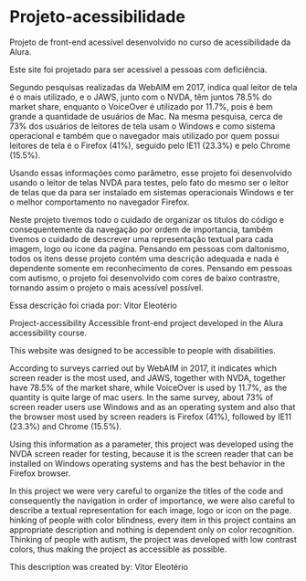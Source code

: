 # Projeto-acessibilidade
Projeto de front-end acessível desenvolvido no curso de acessibilidade da Alura.

Este site foi projetado para ser acessível a pessoas com deficiência.

Segundo pesquisas realizadas da WebAIM em 2017, indica qual leitor de tela é o mais utilizado, e o JAWS, junto com o NVDA, têm juntos 78.5% do market share, enquanto o VoiceOver é utilizado por 11.7%, pois é bem grande a quantidade de usuários de Mac. Na mesma pesquisa, cerca de 73% dos usuários de leitores de tela usam o Windows e como sistema operacional e também que o navegador mais utilizado por quem possui leitores de tela é o Firefox (41%), seguido pelo IE11 (23.3%) e pelo Chrome (15.5%).

Usando essas informações como parâmetro, esse projeto foi desenvolvido usando o leitor de telas NVDA para testes, pelo fato do mesmo ser o leitor de telas que da para ser instalado em sistemas operacionais Windows e ter o melhor comportamento no navegador Firefox.


Neste projeto tivemos todo o cuidado de organizar os titulos do código e consequentemente da navegação por ordem de importancia, também tivemos o cuidado de descrever uma representação textual para cada imagem, logo ou icone da pagina. Pensando em pessoas com daltonismo, todos os itens desse projeto contém uma descrição adequada e nada é dependente somente em reconhecimento de cores. Pensando em pessoas com autismo, o projeto foi desenvolvido com cores de baixo contrastre, tornando assim o projeto o mais acessível possível.

Essa descrição foi criada por: Vitor Eleotério













Project-accessibility
Accessible front-end project developed in the Alura accessibility course.

This website was designed to be accessible to people with disabilities.

According to surveys carried out by WebAIM in 2017, it indicates which screen reader is the most used, and JAWS, together with NVDA, together have 78.5% of the market share, while VoiceOver is used by 11.7%, as the quantity is quite large of mac users.
In the same survey, about 73% of screen reader users use Windows and as an operating system and also that the browser most used by screen readers is Firefox (41%), followed by IE11 (23.3%) and Chrome (15.5%).

Using this information as a parameter, this project was developed using the NVDA screen reader for testing, because it is the screen reader that can be installed on Windows operating systems and has the best behavior in the Firefox browser.

In this project we were very careful to organize the titles of the code and consequently the navigation in order of importance, we were also careful to describe a textual representation for each image, logo or icon on the page. hinking of people with color blindness, every item in this project contains an appropriate description and nothing is dependent only on color recognition. Thinking of people with autism, the project was developed with low contrast colors, thus making the project as accessible as possible. 

This description was created by: Vitor Eleotério

